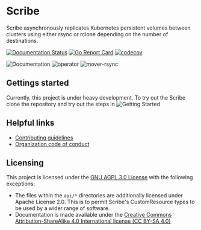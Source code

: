 # Scribe

Scribe asynchronously replicates Kubernetes persistent volumes between clusters
using either rsync or rclone depending on the number of destinations.

[![Documentation
Status](https://readthedocs.org/projects/scribe-replication/badge/?version=latest)](https://scribe-replication.readthedocs.io/en/latest/?badge=latest)
[![Go Report
Card](https://goreportcard.com/badge/github.com/backube/scribe)](https://goreportcard.com/report/github.com/backube/scribe)
[![codecov](https://codecov.io/gh/backube/scribe/branch/master/graph/badge.svg)](https://codecov.io/gh/backube/scribe)

![Documentation](https://github.com/backube/scribe/workflows/Documentation/badge.svg)
![operator](https://github.com/backube/scribe/workflows/operator/badge.svg)
![mover-rsync](https://github.com/backube/scribe/workflows/mover-rsync/badge.svg)

## Gettings started
Currently, this project is under heavy development. To try out the Scribe
clone the repository and try out the steps in
![Getting Started](https://scribe-replication.readthedocs.io/en/latest/?badge=latest)

## Helpful links

- [Contributing guidelines](https://github.com/backube/.github/blob/master/CONTRIBUTING.md)
- [Organization code of conduct](https://github.com/backube/.github/blob/master/CODE_OF_CONDUCT.md)

## Licensing

This project is licensed under the [GNU AGPL 3.0 License](LICENSE) with the following
exceptions:

- The files within the `api/*` directories are additionally licensed under
  Apache License 2.0. This is to permit Scribe's CustomResource types to be used
  by a wider range of software.
- Documentation is made available under the [Creative Commons
  Attribution-ShareAlike 4.0 International license (CC BY-SA
  4.0)](https://creativecommons.org/licenses/by-sa/4.0/)
